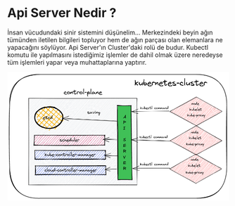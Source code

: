 
# Api Server Nedir ?

İnsan vücudundaki sinir sistemini düşünelim... Merkezindeki beyin ağın tümünden iletilen bilgileri topluyor hem de ağın parçası olan elemanlara ne yapacağını söylüyor. Api Server'ın Cluster'daki rolü de budur. Kubectl komutu ile yapılmasını istediğimiz işlemler de dahil olmak üzere neredeyse tüm işlemleri yapar veya muhattaplarına yaptırır. 

![image](https://github.com/hae-shin/kubernetes-cluster/blob/main/kubernetes-cluster.png)
